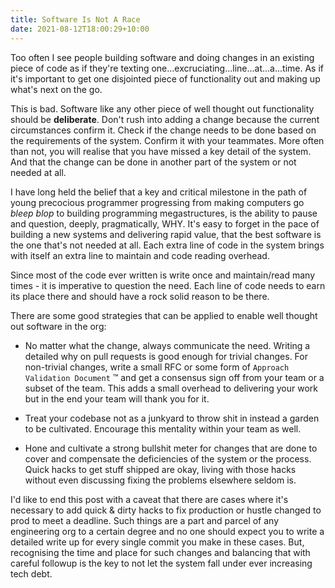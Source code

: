 ```yaml
---
title: Software Is Not A Race
date: 2021-08-12T18:00:29+10:00
---
```


Too often I see people building software and doing changes in an existing piece of code as if they're texting one...excruciating...line...at...a...time. As if it's important to get one disjointed piece of functionality out and making up what's next on the go.

This is bad. Software like any other piece of well thought out functionality should be **deliberate**. Don't rush into adding a change because the current circumstances confirm it. Check if the change needs to be done based on the requirements of the system. Confirm it with your teammates. More often than not, you will realise that you have missed a key detail of the system. And that the change can be done in another part of the system or not needed at all.

I have long held the belief that a key and critical milestone in the path of young precocious programmer progressing from making computers go *bleep blop* to building programming megastructures, is the ability to pause and question, deeply, pragmatically, WHY. It's easy to forget in the pace of building a new systems and delivering rapid value, that the best software is the one that's not needed at all. Each extra line of code in the system brings with itself an extra line to maintain and code reading overhead.

Since most of the code ever written is write once and maintain/read many times - it is imperative to question the need. Each line of code needs to earn its place there and should have a rock solid reason to be there.

There are some good strategies that can be applied to enable well thought out software in the org:

- No matter what the change, always communicate the need. Writing a detailed why on pull requests is good enough for trivial changes. For non-trivial changes, write a small RFC or some form of `Approach Validation Document` ™ and get a consensus sign off from your team or a subset of the team. This adds a small overhead to delivering your work but in the end your team will thank you for it.

- Treat your codebase not as a junkyard to throw shit in instead a garden to be cultivated. Encourage this mentality within your team as well.

- Hone and cultivate a strong bullshit meter for changes that are done to cover and compensate the deficiencies of the system or the process. Quick hacks to get stuff shipped are okay, living with those hacks without even discussing fixing the problems elsewhere seldom is.

I'd like to end this post with a caveat that there are cases where it's necessary to add quick & dirty hacks to fix production or hustle changed to prod to meet a deadline. Such things are a part and parcel of any engineering org to a certain degree and no one should expect you to write a detailed write up for every single commit you make in these cases. But, recognising the time and place for such changes and balancing that with careful followup is the key to not let the system fall under ever increasing tech debt.
